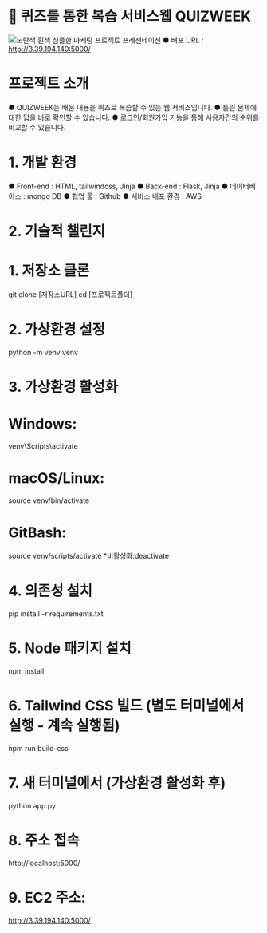 # 📝 퀴즈를 통한 복습 서비스웹 QUIZWEEK

![노란색 흰색 심플한 마케팅 프로젝트 프레젠테이션](https://github.com/user-attachments/assets/647075d4-7405-41d8-93ab-975fecd564c6)
● 배포 URL : http://3.39.194.140:5000/

# 프로젝트 소개
● QUIZWEEK는 배운 내용을 퀴즈로 복습할 수 있는 웹 서비스입니다.
● 틀린 문제에 대한 답을 바로 확인할 수 있습니다.
● 로그인/회원가입 기능을 통해 사용자간의 순위를 비교할 수 있습니다.

# 1. 개발 환경
● Front-end : HTML, tailwindcss, Jinja
● Back-end : Flask, Jinja
● 데이터베이스 : mongo DB
● 협업 툴 : Github
● 서비스 배포 환경 : AWS

# 2. 기술적 챌린지

# 1. 저장소 클론
git clone [저장소URL]
cd [프로젝트폴더]

# 2. 가상환경 설정
python -m venv venv

# 3. 가상환경 활성화
# Windows:
venv\Scripts\activate
# macOS/Linux:
source venv/bin/activate
# GitBash:
source venv/scripts/activate
*비활성화:deactivate

# 4. 의존성 설치
pip install -r requirements.txt

# 5. Node 패키지 설치
npm install

# 6. Tailwind CSS 빌드 (별도 터미널에서 실행 - 계속 실행됨)
npm run build-css

# 7. 새 터미널에서 (가상환경 활성화 후)
python app.py

# 8. 주소 접속
http://localhost:5000/

# 9. EC2 주소:
http://3.39.194.140:5000/
